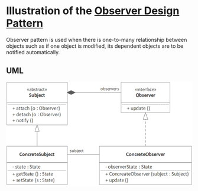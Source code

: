 # Illustration of the [Observer Design Pattern](https://refactoring.guru/design-patterns/observer)

Observer pattern is used when there is one-to-many relationship between objects such as if one object is modified, its dependent objects are to be notified automatically.
## UML

![Strategy Design Pattern](observer.png)
